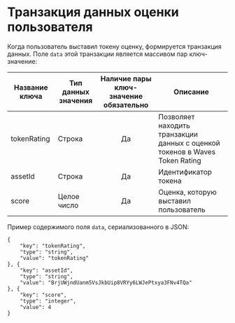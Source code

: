 # Транзакция данных оценки пользователя
Когда пользователь выставил токену оценку, формируется транзакция данных. Поле `data` этой транзакции является массивом пар ключ-значение:

| Название ключа | Тип данных значения | Наличие пары ключ-значение обязательно | Описание |
|---|---|:-:|---|
| tokenRating | Строка  | Да |  Позволяет находить транзакции данных с оценкой токенов в Waves Token Rating |
| assetId | Строка  | Да | Идентификатор токена |
| score  |  Целое число | Да | Оценка, которую выставил пользователь |

Пример содержимого поля `data`, сериализованного в JSON:
```
{
    "key": "tokenRating",
    "type": "string",
    "value": "tokenRating"
}, {
    "key": "assetId",
    "type": "string",
    "value": "BrjUWjndUanm5VsJkbUip8VRYy6LWJePtxya3FNv4TQa"
}, {
    "key": "score",
    "type": "integer",
    "value": 4
}
```